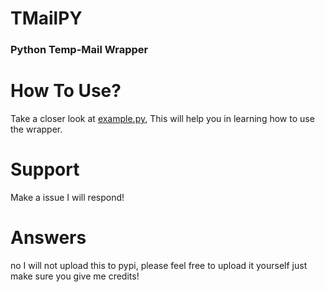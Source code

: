 # TMailPY
### Python Temp-Mail Wrapper

# How To Use?
Take a closer look at [example.py](https://github.com/accusable/pylasgmail/blob/main/example.py), This will help you in learning how to use the wrapper. 

# Support
Make a issue I will respond!

# Answers
no I will not upload this to pypi, please feel free to upload it yourself just make sure you give me credits!

